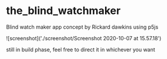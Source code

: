 # the_blind_watchmaker
Blind watch maker app concept by Rickard dawkins using p5js

![screenshot]('./screenshot/Screenshot 2020-10-07 at 15.57.18')

still in build phase, feel free to direct it in whichever you want

